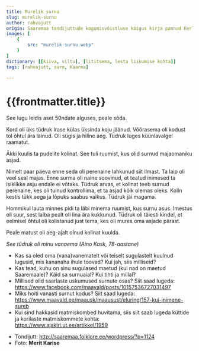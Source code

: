 ```yaml
---
title: Murelik surnu
slug: murelik-surnu
author: rahvajutt
origin: Saaremaa tondijuttude kogumisvõistluse käigus kirja pannud Kerli Aksalu.
images: [
    {
        src: "murelik-surnu.webp"
    }
]
dictionary: [[kiiva, viltu], [lititsema, lesta liikumise kohta]]
tags: [rahvajutt, surm, Kaarma]

---
```


<h1 class="story-h1">
    {{frontmatter.title}}
</h1>

See lugu leidis aset 50ndate alguses, peale sõda.

Kord oli üks tüdruk Irase külas üksinda koju jäänud. Võõrasema oli kodust tol õhtul ära läinud. Oli sügis ja hiline aeg. Tüdruk luges küünlavalgel raamatut.

Äkki kuulis ta pudelite kolinat. See tuli ruumist, kus olid surnud majaomaniku asjad.

Nimelt paar päeva enne seda oli perenaine lahkunud siit ilmast. Ta laip oli veel seal majas. Enne surma oli naine soovinud, et teatud inimesed ta isiklikke asju endale ei võtaks. Tüdruk arvas, et kolinat teeb surnud perenaine, kes oli tulnud kontrollima, et ta asjad kõik olemas oleks. Kolin kestis tükk aega ja lõpuks saabus vaikus. Tüdruk jäi magama.

Hommikul lauta minnes pidi ta läbi minema ruumist, kus surnu asus. Imestus oli suur, sest laiba pealt oli lina ära kukkunud. Tüdruk oli täiesti kindel, et eelmisel õhtul oli kolistanud just tema, kes oli mures oma asjade pärast.

Peale matust oli aeg-ajalt olnud kolinat kuulda.

*See tüdruk oli minu vanaema (Aino Kask, 78-aastane)*


<story-author :author="frontmatter.author" :origin="frontmatter.origin" />
<!-- <story-dictionary :terms="frontmatter.dictionary" /> -->

<details-wrapper summary="Mõtlemiseks ja arutlemiseks">

- Kas sa oled oma (vana)vanematelt või teiselt sugulastelt kuulnud lugusid, mis kananaha ihule toovad? Kui jah, siis milliseid?
- Kas tead, kuhu on sinu sugulased maetud (kui nad on maetud Saaremaale)? Käid sa surnuaial? Kui tihti ja millal?
- Millised olid saarlaste uskumused surnute osas? Siit saad lugeda: https://www.facebook.com/maavald/posts/10157536727031497
- Miks hoiti vanasti surnut kodus? Siit saad lugeda: https://www.maavald.ee/maausk/maausust/eluring/157-kui-inimene-sureb
- Kui sind hakkasid matmiskombed huvitama, siis siit saab lugeda küttide ja korilaste matmiskommete kohta: https://www.ajakiri.ut.ee/artikkel/1959

</details-wrapper>



<details-wrapper summary="Allikad" class="text-sm" icon="IconSources">

- Tondijutt: http://saaremaa.folklore.ee/wordpress/?p=1124
- Foto: **Merit Karise**

</details-wrapper>
